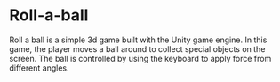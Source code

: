 Roll-a-ball
===========

Roll a ball is a simple 3d game built with the Unity game engine. In this game,
the player moves a ball around to collect special objects on the screen. The
ball is controlled by using the keyboard to apply force from different angles.
